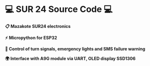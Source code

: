 # 💻 SUR 24 Source Code 💻

**📋 Mazakote SUR24 electronics**

**⚡ Micropython for ESP32**

**🚨 Control of turn signals, emergency lights and SMS failure warning**

**🌍 Interface with A9G module via UART, OLED display SSD1306**
